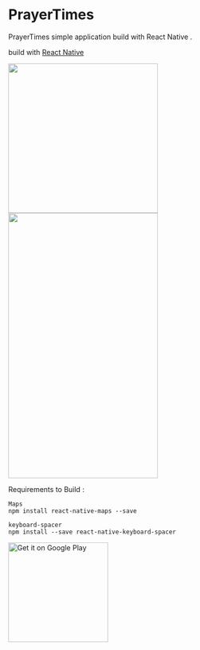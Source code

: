 # PrayerTimes
PrayerTimes simple application build with React Native .


build with  [React Native](https://facebook.github.io/react-native/)

<img src="https://github.com/gardencoder/prayertimes/raw/master/images/img_1.gif" width="300px" />
<img src="https://github.com/gardencoder/prayertimes/raw/master/images/img_2.gif" width="300px" height="532px" />

Requirements to Build :

```
Maps
npm install react-native-maps --save

keyboard-spacer
npm install --save react-native-keyboard-spacer

```

<a href='https://play.google.com/store/apps/details?id=com.gardencoder.prayertimes&utm_source=global_co&utm_medium=prtnr&utm_content=Mar2515&utm_campaign=PartBadge&pcampaignid=MKT-Other-global-all-co-prtnr-py-PartBadge-Mar2515-1'><img alt='Get it on Google Play' width="200px" src='https://play.google.com/intl/en_us/badges/images/generic/en_badge_web_generic.png'/></a>
